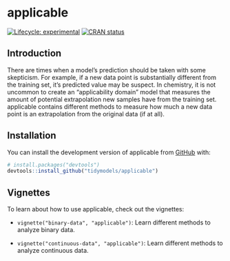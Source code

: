 
<!-- README.md is generated from README.Rmd. Please edit that file -->

# applicable

<!-- badges: start -->

[![Lifecycle:
experimental](https://img.shields.io/badge/lifecycle-experimental-orange.svg)](https://www.tidyverse.org/lifecycle/#experimental)
[![CRAN
status](https://www.r-pkg.org/badges/version/applicable)](https://cran.r-project.org/package=applicable)

<!-- badges: end -->

## Introduction

There are times when a model’s prediction should be taken with some
skepticism. For example, if a new data point is substantially different
from the training set, it’s predicted value may be suspect. In
chemistry, it is not uncommon to create an “applicability domain” model
that measures the amount of potential extrapolation new samples have
from the training set. applicable contains different methods to measure
how much a new data point is an extrapolation from the original data (if
at all).

## Installation

You can install the development version of applicable from
[GitHub](https://github.com/) with:

``` r
# install.packages("devtools")
devtools::install_github("tidymodels/applicable")
```

## Vignettes

To learn about how to use applicable, check out the vignettes:

  - `vignette("binary-data", "applicable")`: Learn different methods to
    analyze binary data.

  - `vignette("continuous-data", "applicable")`: Learn different methods
    to analyze continuous data.
